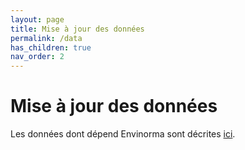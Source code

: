 ```yaml
---
layout: page
title: Mise à jour des données
permalink: /data
has_children: true
nav_order: 2
---
```


# Mise à jour des données

Les données dont dépend Envinorma sont décrites [ici](https://github.com/Envinorma/exploration/blob/main/data_sources.md).
